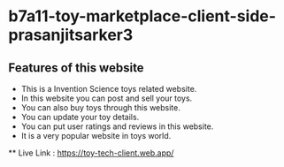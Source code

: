 # b7a11-toy-marketplace-client-side-prasanjitsarker3
## Features of this website
* This is a Invention Science toys related website.
* In this website you can post and sell your toys.
* You can also buy toys through this website.
* You can update your toy details.
* You can put user ratings and reviews in this website.
* It is a very popular website in toys world.

** Live Link : https://toy-tech-client.web.app/